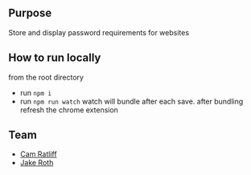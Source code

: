 ## Purpose
Store and display password requirements for websites

## How to run locally
from the root directory
- run `npm i`
- run `npm run watch`
watch will bundle after each save. after bundling refresh the chrome extension

## Team
- [Cam Ratliff](https://github.com/camr1993)
- [Jake Roth](https://github.com/roth-j)
